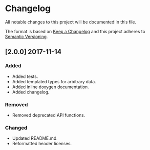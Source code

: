 # Changelog
All notable changes to this project will be documented in this file.

The format is based on [Keep a Changelog](http://keepachangelog.com/en/1.0.0/)
and this project adheres to [Semantic Versioning](http://semver.org/spec/v2.0.0.html).

## [2.0.0] 2017-11-14
### Added
- Added tests.
- Added templated types for arbitrary data.
- Added inline doxygen documentation.
- Added changelog.

### Removed
- Removed deprecated API functions.

### Changed
- Updated README.md.
- Reformatted header licenses.